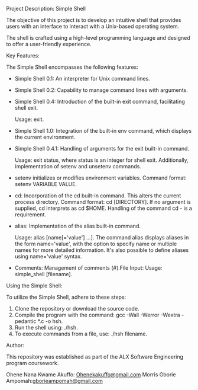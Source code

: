 Project Description: Simple Shell

The objective of this project is to develop an intuitive shell that provides users with an interface to interact with a Unix-based operating system.

The shell is crafted using a high-level programming language and designed to offer a user-friendly experience.

Key Features:

The Simple Shell encompasses the following features:

- Simple Shell 0.1: An interpreter for Unix command lines.
- Simple Shell 0.2: Capability to manage command lines with arguments.
- Simple Shell 0.4: Introduction of the built-in exit command, facilitating shell exit.

  Usage: exit.

- Simple Shell 1.0: Integration of the built-in env command, which displays the current environment.
- Simple Shell 0.4.1: Handling of arguments for the exit built-in command.

  Usage: exit status, where status is an integer for shell exit. Additionally, implementation of setenv and unsetenv commands.

- setenv initializes or modifies environment variables. Command format: setenv VARIABLE VALUE.

- cd: Incorporation of the cd built-in command. This alters the current process directory. Command format: cd [DIRECTORY]. If no argument is supplied, cd interprets as cd $HOME. Handling of the command cd - is a requirement.

- alias: Implementation of the alias built-in command.

  Usage: alias [name[='value'] ...]. The command alias displays aliases in the form name='value', with the option to specify name or multiple names for more detailed information. It's also possible to define aliases using name='value' syntax.

- Comments: Management of comments (#).File Input: Usage: simple_shell [filename].

Using the Simple Shell:

To utilize the Simple Shell, adhere to these steps:

1. Clone the repository or download the source code.
2. Compile the program with the command: gcc -Wall -Werror -Wextra -pedantic *.c -o hsh.
3. Run the shell using: ./hsh.
4. To execute commands from a file, use: ./hsh filename.

Author:

This repository was established as part of the ALX Software Engineering program coursework.

Ohene Nana Kwame Akuffo: Ohenekakuffo@gmail.com
Morris Gborie Ampomah:gborieampomah@gmail.com
